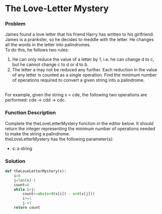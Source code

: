 # The Love-Letter Mystery

### Problem

James found a love letter that his friend Harry has written to his girlfriend. James is a prankster, so he decides to meddle with the letter. He changes all the words in the letter into palindromes.
<br>
To do this, he follows two rules:
<br>
1. He can only reduce the value of a letter by 1, i.e. he can change d to c, but he cannot change c to d or d to b.
2. The letter a may not be reduced any further.
Each reduction in the value of any letter is counted as a single operation. Find the minimum number of operations required to convert a given string into a palindrome.
<br>
For example, given the string s = cde, the following two operations are performed: cde → cdd → cdc.

### Function Description
Complete the theLoveLetterMystery function in the editor below. It should return the integer representing the minimum number of operations needed to make the string a palindrome.
<br>
theLoveLetterMystery has the following parameter(s):
<br>
* s: a string

### Solution

```python
def theLoveLetterMystery(s):
    i=0
    j=len(s)-1
    count=0
    while i<j:
        count+=abs(ord(s[i]) - ord(s[j]))
        i+=1
        j-=1
    return count
```
